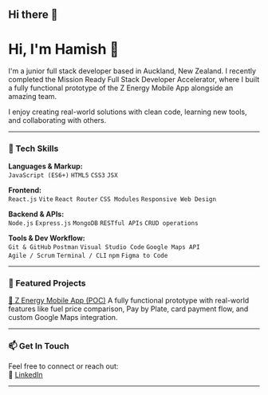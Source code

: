 ## Hi there 👋

<!--
**h3m1sh/h3m1sh** is a ✨ _special_ ✨ repository because its `README.md` (this file) appears on your GitHub profile.

Here are some ideas to get you started:

- 🔭 I’m currently working on ...
- 🌱 I’m currently learning ...
- 👯 I’m looking to collaborate on ...
- 🤔 I’m looking for help with ...
- 💬 Ask me about ...
- 📫 How to reach me: ...
- 😄 Pronouns: ...
- ⚡ Fun fact: ...
-->

# Hi, I'm Hamish 👋

I'm a junior full stack developer based in Auckland, New Zealand. I recently completed the Mission Ready Full Stack Developer Accelerator, where I built a fully functional prototype of the Z Energy Mobile App alongside an amazing team.

I enjoy creating real-world solutions with clean code, learning new tools, and collaborating with others.

---

### 🔧 Tech Skills
**Languages & Markup:**  
`JavaScript (ES6+)` `HTML5` `CSS3` `JSX`

**Frontend:**  
`React.js` `Vite` `React Router` `CSS Modules` `Responsive Web Design`

**Backend & APIs:**  
`Node.js` `Express.js` `MongoDB` `RESTful APIs` `CRUD operations`

**Tools & Dev Workflow:**  
`Git & GitHub` `Postman` `Visual Studio Code` `Google Maps API`  
`Agile / Scrum` `Terminal / CLI` `npm` `Figma to Code`

---

### 📂 Featured Projects
[🔗 Z Energy Mobile App (POC)]([https://github.com/YOUR-USERNAME/z-energy-mobile-app](https://github.com/TheKoalaBear/z-energy-app))  
A fully functional prototype with real-world features like fuel price comparison, Pay by Plate, card payment flow, and custom Google Maps integration.

---

### 📫 Get In Touch
Feel free to connect or reach out:    
💼 [LinkedIn](https://www.linkedin.com/in/hamish-elliot-82443a2b3/)

---
